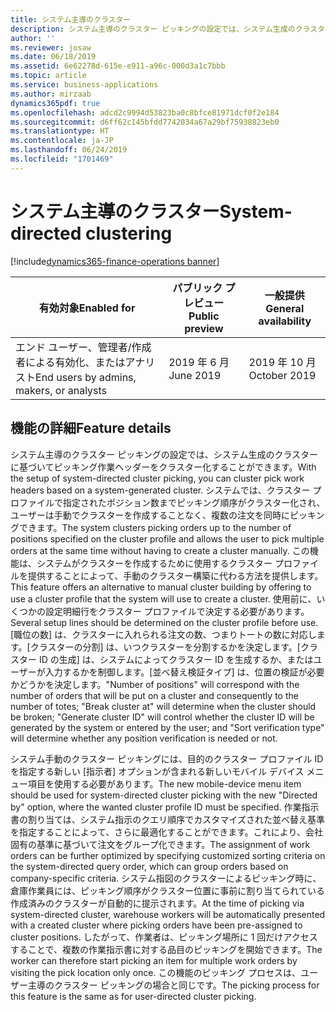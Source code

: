 ```yaml
---
title: システム主導のクラスター
description: システム主導のクラスター ピッキングの設定では、システム生成のクラスターに基づいてピッキング作業ヘッダーをクラスター化することができます。
author: ''
ms.reviewer: josaw
ms.date: 06/18/2019
ms.assetid: 6e62278d-615e-e911-a96c-000d3a1c7bbb
ms.topic: article
ms.service: business-applications
ms.author: mirzaab
dynamics365pdf: true
ms.openlocfilehash: adcd2c9994d53823ba0c8bfce81971dcf0f2e184
ms.sourcegitcommit: d6ff62c145bfdd7742034a67a29bf75938823eb0
ms.translationtype: HT
ms.contentlocale: ja-JP
ms.lasthandoff: 06/24/2019
ms.locfileid: "1701469"
---
```

# <a name="system-directed-clustering"></a><span data-ttu-id="1b536-103">システム主導のクラスター</span><span class="sxs-lookup"><span data-stu-id="1b536-103">System-directed clustering</span></span>
[!include[dynamics365-finance-operations banner](../includes/dynamics365-finance-operations.md)]

| <span data-ttu-id="1b536-104">有効対象</span><span class="sxs-lookup"><span data-stu-id="1b536-104">Enabled for</span></span>    |  <span data-ttu-id="1b536-105">パブリック プレビュー</span><span class="sxs-lookup"><span data-stu-id="1b536-105">Public preview</span></span> | <span data-ttu-id="1b536-106">一般提供</span><span class="sxs-lookup"><span data-stu-id="1b536-106">General availability</span></span> | 
| ---------- | ---------- |---------- |
|<span data-ttu-id="1b536-107">エンド ユーザー、管理者/作成者による有効化、またはアナリスト</span><span class="sxs-lookup"><span data-stu-id="1b536-107">End users by admins, makers, or analysts</span></span>|<span data-ttu-id="1b536-108">2019 年 6 月</span><span class="sxs-lookup"><span data-stu-id="1b536-108">June 2019</span></span>| <span data-ttu-id="1b536-109">2019 年 10 月</span><span class="sxs-lookup"><span data-stu-id="1b536-109">October 2019</span></span>|






## <a name="feature-details"></a><span data-ttu-id="1b536-110">機能の詳細</span><span class="sxs-lookup"><span data-stu-id="1b536-110">Feature details</span></span>
<!--feature detail start -->
<span data-ttu-id="1b536-111">システム主導のクラスター ピッキングの設定では、システム生成のクラスターに基づいてピッキング作業ヘッダーをクラスター化することができます。</span><span class="sxs-lookup"><span data-stu-id="1b536-111">With the setup of system-directed cluster picking, you can cluster pick work headers based on a system-generated cluster.</span></span> <span data-ttu-id="1b536-112">システムでは、クラスター プロファイルで指定されたポジション数までピッキング順序がクラスター化され、ユーザーは手動でクラスターを作成することなく、複数の注文を同時にピッキングできます。</span><span class="sxs-lookup"><span data-stu-id="1b536-112">The system clusters picking orders up to the number of positions specified on the cluster profile and allows the user to pick multiple orders at the same time without having to create a cluster manually.</span></span> <span data-ttu-id="1b536-113">この機能は、システムがクラスターを作成するために使用するクラスター プロファイルを提供することによって、手動のクラスター構築に代わる方法を提供します。</span><span class="sxs-lookup"><span data-stu-id="1b536-113">This feature offers an alternative to manual cluster building by offering to use a cluster profile that the system will use to create a cluster.</span></span> <span data-ttu-id="1b536-114">使用前に、いくつかの設定明細行をクラスター プロファイルで決定する必要があります。</span><span class="sxs-lookup"><span data-stu-id="1b536-114">Several setup lines should be determined on the cluster profile before use.</span></span> <span data-ttu-id="1b536-115">[職位の数] は、クラスターに入れられる注文の数、つまりトートの数に対応します。[クラスターの分割] は、いつクラスターを分割するかを決定します。[クラスター ID の生成] は、システムによってクラスター ID を生成するか、またはユーザーが入力するかを制御します。[並べ替え検証タイプ] は、位置の検証が必要かどうかを決定します。</span><span class="sxs-lookup"><span data-stu-id="1b536-115">"Number of positions" will correspond with the number of orders that will be put on a cluster and consequently to the number of totes; "Break cluster at" will determine when the cluster should be broken; "Generate cluster ID" will control whether the cluster ID will be generated by the system or entered by the user; and "Sort verification type" will determine whether any position verification is needed or not.</span></span> 

<span data-ttu-id="1b536-116">システム手動のクラスター ピッキングには、目的のクラスター プロファイル ID を指定する新しい [指示者] オプションが含まれる新しいモバイル デバイス メニュー項目を使用する必要があります。</span><span class="sxs-lookup"><span data-stu-id="1b536-116">The new mobile-device menu item should be used for system-directed cluster picking with the new "Directed by" option, where the wanted cluster profile ID must be specified.</span></span> <span data-ttu-id="1b536-117">作業指示書の割り当ては、システム指示のクエリ順序でカスタマイズされた並べ替え基準を指定することによって、さらに最適化することができます。これにより、会社固有の基準に基づいて注文をグループ化できます。</span><span class="sxs-lookup"><span data-stu-id="1b536-117">The assignment of work orders can be further optimized by specifying customized sorting criteria on the system-directed query order, which can group orders based on company-specific criteria.</span></span> <span data-ttu-id="1b536-118">システム指図のクラスターによるピッキング時に、倉庫作業員には、ピッキング順序がクラスター位置に事前に割り当てられている作成済みのクラスターが自動的に提示されます。</span><span class="sxs-lookup"><span data-stu-id="1b536-118">At the time of picking via system-directed cluster, warehouse workers will be automatically presented with a created cluster where picking orders have been pre-assigned to cluster positions.</span></span> <span data-ttu-id="1b536-119">したがって、作業者は、ピッキング場所に 1 回だけアクセスすることで、複数の作業指示書に対する品目のピッキングを開始できます。</span><span class="sxs-lookup"><span data-stu-id="1b536-119">The worker can therefore start picking an item for multiple work orders by visiting the pick location only once.</span></span> <span data-ttu-id="1b536-120">この機能のピッキング プロセスは、ユーザー主導のクラスター ピッキングの場合と同じです。</span><span class="sxs-lookup"><span data-stu-id="1b536-120">The picking process for this feature is the same as for user-directed cluster picking.</span></span>
<!--feature detail end -->










